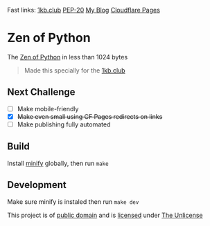 Fast links: [1kb.club](https://1kb.club/) [PEP-20](https://t.ly/nLA3) [My Blog](https://helio.me/) [Cloudflare Pages](https://pages.cloudflare.com)
# Zen of Python
The [Zen of Python](https://t.ly/nLA3) in less than 1024 bytes

> Made this specially for the [1kb.club](https://1kb.club)


## Next Challenge
- [ ] Make mobile-friendly
- [x] ~~Make even small using CF Pages redirects on links~~
- [ ] Make publishing fully automated

## Build
Install [minify](https://github.com/tdewolff/minify) globally, then run `make`

## Development
Make sure minify is instaled then run `make dev`

This project is of [public domain](https://stpeter.im/writings/essays/publicdomain.html) and is [licensed](./LICENSE) under [The Unlicense](https://unlicense.org/)

